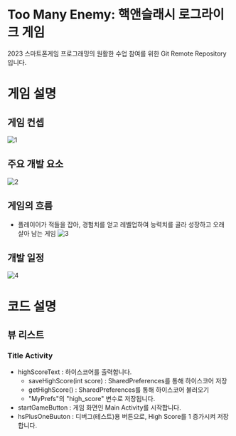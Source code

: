 # Too Many Enemy: 핵앤슬래시 로그라이크 게임
2023 스마트폰게임 프로그래밍의 원활한 수업 참여를 위한 Git Remote Repository입니다.
# 게임 설명
## 게임 컨셉
![1](https://user-images.githubusercontent.com/76027901/229520345-ec551c78-01a9-4ae0-b91f-e4fc17b4b0d1.png)
## 주요 개발 요소
![2](https://user-images.githubusercontent.com/76027901/229520491-fc96c18e-2fa6-40c4-8147-65da440c2d4c.png)
## 게임의 흐름
- 플레이어가 적들을 잡아, 경험치를 얻고 레벨업하여 능력치를 골라 성장하고 오래 살아 남는 게임
![3](https://user-images.githubusercontent.com/76027901/229520658-655da7e6-08c2-46c7-9ca9-0458250f47d0.png)
## 개발 일정
![4](https://user-images.githubusercontent.com/76027901/229520914-1b62df8b-6b25-488b-afd0-6a8979523e62.png)
# 코드 설명
## 뷰 리스트
### Title Activity
- highScoreText : 하이스코어를 출력합니다.
    - saveHighScore(int score) : SharedPreferences를 통해 하이스코어 저장
    - getHighScore() : SharedPreferences를 통해 하이스코어 불러오기
    - "MyPrefs"의 "high_score" 변수로 저장됩니다.
- startGameButton : 게임 화면인 Main Activity를 시작합니다.
- hsPlusOneBuuton : 디버그(테스트)용 버튼으로, High Score를 1 증가시켜 저장합니다.